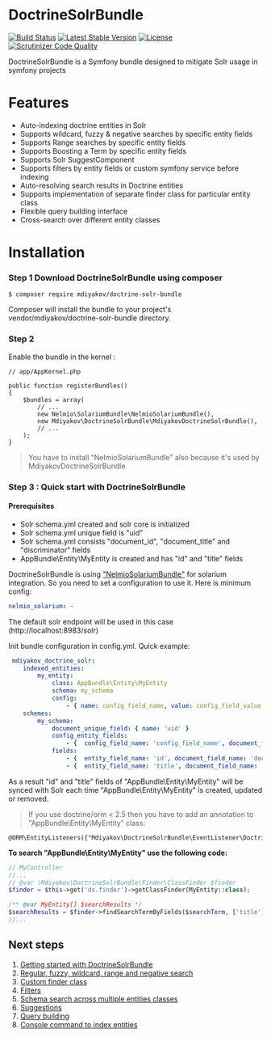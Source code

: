 # DoctrineSolrBundle
[![Build Status](https://travis-ci.org/mdiyakov/DoctrineSolrBundle.svg?branch=v1.0)](https://travis-ci.org/mdiyakov/DoctrineSolrBundle)
[![Latest Stable Version](https://poser.pugx.org/mdiyakov/doctrine-solr-bundle/v/stable)](https://packagist.org/packages/mdiyakov/doctrine-solr-bundle)
[![License](https://poser.pugx.org/mdiyakov/doctrine-solr-bundle/license)](https://packagist.org/packages/mdiyakov/doctrine-solr-bundle)
[![Scrutinizer Code Quality](https://scrutinizer-ci.com/g/mdiyakov/DoctrineSolrBundle/badges/quality-score.png?b=v1.0)](https://scrutinizer-ci.com/g/mdiyakov/DoctrineSolrBundle/?branch=v1.0)

DoctrineSolrBundle is a Symfony bundle designed to mitigate Solr usage in symfony projects


# Features
* Auto-indexing doctrine entities in Solr
* Supports wildcard, fuzzy & negative searches by specific entity fields
* Supports Range searches by specific entity fields
* Supports Boosting a Term by specific entity fields
* Supports Solr SuggestComponent 
* Supports filters by entity fields or custom symfony service before indexing 
* Auto-resolving search results in Doctrine entities
* Supports implementation of separate finder class for particular entity class  
* Flexible query building interface
* Cross-search over different entity classes


# Installation

### Step 1 Download DoctrineSolrBundle using composer

```
$ composer require mdiyakov/doctrine-solr-bundle
```
Composer will install the bundle to your project's vendor/mdiyakov/doctrine-solr-bundle directory.


### Step 2

Enable the bundle in the kernel :
```
// app/AppKernel.php

public function registerBundles()
{
	$bundles = array(
		// ...
		new Nelmio\SolariumBundle\NelmioSolariumBundle(),
		new Mdiyakov\DoctrineSolrBundle\MdiyakovDoctrineSolrBundle(),
		// ...
	);
}
```
> You have to install "NelmioSolariumBundle" also because it's used by MdiyakovDoctrineSolrBundle

### Step 3 : Quick start with DoctrineSolrBundle

#### Prerequisites
* Solr schema.yml created and solr core is initialized
* Solr schema.yml unique field is "uid"
* Solr schema.yml consists "document_id", "document_title" and "discriminator" fields
* AppBundle\Entity\MyEntity is created and has "id" and "title" fields

DoctrineSolrBundle is using ["NelmioSolariumBundle"](https://github.com/nelmio/NelmioSolariumBundle) for solarium integration. So you need to set a configuration to use it. Here is minimum config:
```yml
nelmio_solarium: ~
```
The default solr endpoint will be used in this case (http://localhost:8983/solr)

Init bundle configuration in config.yml. Quick example:

```yml
 mdiyakov_doctrine_solr:
    indexed_entities:
        my_entity:
            class: AppBundle\Entity\MyEntity
            schema: my_schema
            config:
                - { name: config_field_name, value: config_field_value }
    schemes:
        my_schema:
            document_unique_field: { name: 'uid' }
            config_entity_fields:
                - {  config_field_name: 'config_field_name', document_field_name: 'discriminator', discriminator: true }
            fields:
                - {  entity_field_name: 'id', document_field_name: 'document_id', field_type: int, entity_primary_key: true }
                - {  entity_field_name: 'title', document_field_name: 'document_title', suggester: 'title' }
```

As a result "id" and "title" fields of "AppBundle\Entity\MyEntity" will be synced with Solr 
each time "AppBundle\Entity\MyEntity" is created, updated or removed.      
 
>If you use doctrine/orm < 2.5 then you have to add an annotation to "AppBundle\Entity\MyEntity" class:
```
@ORM\EntityListeners({"Mdiyakov\DoctrineSolrBundle\EventListener\DoctrineEntityListener"})
```


**To search "AppBundle\Entity\MyEntity" use the following code:**

```php
// MyController
//...
// @var \Mdiyakov\DoctrineSolrBundle\Finder\ClassFinder $finder 
$finder = $this->get('ds.finder')->getClassFinder(MyEntity::class);

/** @var MyEntity[] $searchResults */
$searchResults = $finder->findSearchTermByFields($searchTerm, ['title']);
//...
```


## Next steps
1. [Getting started with DoctrineSolrBundle](Resources/doc/getting_started.md)
2. [ Regular, fuzzy, wildcard, range and negative search](Resources/doc/fuzzy_wildcard_range_negative_search.md) 
3. [ Custom finder class ](Resources/doc/custom_finder_class.md)
4. [ Filters ](Resources/doc/filters.md)
5. [Schema search across multiple entities classes](Resources/doc/schema_search.md)
6. [Suggestions](Resources/doc/suggestions.md)
7. [Query building](Resources/doc/query_building.md)
8. [Console command to index entities](Resources/doc/console.md)
